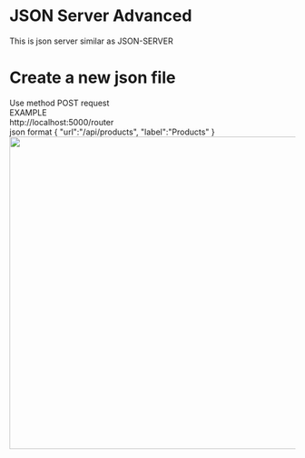 # JSON Server Advanced
This is json server similar as JSON-SERVER

# Create a new json file

Use method POST request <br/>
EXAMPLE<br/>
http://localhost:5000/router <br/>
json format
{
	"url":"/api/products",
	"label":"Products"
} 
<br/>
<img src="http://miandrilala.com/sites/drupalmada/files/2020-10/Screen%20Shot%202020-10-13%20at%209.24.08%20AM.png" style="max-width:100%" width="550px"/>
